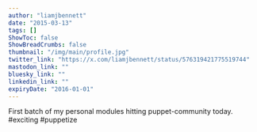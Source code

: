 ```yaml
---
author: "liamjbennett"
date: "2015-03-13"
tags: []
ShowToc: false
ShowBreadCrumbs: false
thumbnail: "/img/main/profile.jpg"
twitter_link: "https://x.com/liamjbennett/status/576319421775519744"
mastodon_link: ""
bluesky_link: ""
linkedin_link: ""
expiryDate: "2016-01-01"
---
```


First batch of my personal modules hitting puppet-community today. #exciting #puppetize

